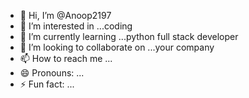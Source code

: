 - 👋 Hi, I’m @Anoop2197
- 👀 I’m interested in ...coding
- 🌱 I’m currently learning ...python full stack developer
- 💞️ I’m looking to collaborate on ...your company 
- 📫 How to reach me ...
- 😄 Pronouns: ...
- ⚡ Fun fact: ...

<!---
Anoop2197/Anoop2197 is a ✨ special ✨ repository because its `README.md` (this file) appears on your GitHub profile.
You can click the Preview link to take a look at your changes.
--->
